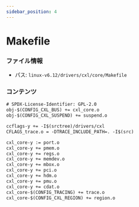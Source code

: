 ```yaml
---
sidebar_position: 4
---
```

# Makefile

### ファイル情報

- パス: `linux-v6.12/drivers/cxl/core/Makefile`

### コンテンツ

```txt
# SPDX-License-Identifier: GPL-2.0
obj-$(CONFIG_CXL_BUS) += cxl_core.o
obj-$(CONFIG_CXL_SUSPEND) += suspend.o

ccflags-y += -I$(srctree)/drivers/cxl
CFLAGS_trace.o = -DTRACE_INCLUDE_PATH=. -I$(src)

cxl_core-y := port.o
cxl_core-y += pmem.o
cxl_core-y += regs.o
cxl_core-y += memdev.o
cxl_core-y += mbox.o
cxl_core-y += pci.o
cxl_core-y += hdm.o
cxl_core-y += pmu.o
cxl_core-y += cdat.o
cxl_core-$(CONFIG_TRACING) += trace.o
cxl_core-$(CONFIG_CXL_REGION) += region.o

```
